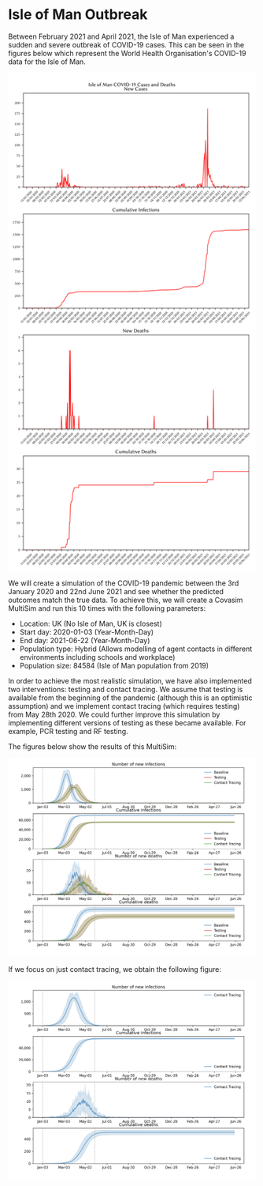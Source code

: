 # Isle of Man Outbreak
Between February 2021 and April 2021, the Isle of Man experienced a sudden and severe outbreak of
COVID-19 cases. This can be seen in the figures below which represent the World Health Organisation's
COVID-19 data for the Isle of Man.

![Isle of Man COVID-19 Cases and Deaths](data/true_isle_of_man_pandemic.png)

We will create a simulation of the COVID-19 pandemic between the 3rd January 2020 and 22nd June 2021 and
see whether the predicted outcomes match the true data. To achieve this, we will create a Covasim MultiSim and run this
10 times with the following parameters:
- Location: UK (No Isle of Man, UK is closest)
- Start day: 2020-01-03 (Year-Month-Day)
- End day: 2021-06-22 (Year-Month-Day)
- Population type: Hybrid (Allows modelling of agent contacts in different environments including schools and workplace)
- Population size: 84584 (Isle of Man population from 2019)

In order to achieve the most realistic simulation, we have also implemented two interventions: testing and contact
tracing. We assume that testing is available from the beginning of the pandemic (although this is an optimistic
assumption) and we implement contact tracing (which requires testing) from May 28th 2020. We could further improve this
simulation by implementing different versions of testing as these became available. For example, PCR testing and RF
testing.


The figures below show the results of this MultiSim:

![Isle of Man Predicted COVID-19 Cases and Deaths](data/predicted_isle_of_man_pandemic.png)

If we focus on just contact tracing, we obtain the following figure:

![Isle of Man Predicted COVID-19 Cases and Deaths (Contact Tracing Only)](data/predicted_isle_of_man_pandemic_contact_tracing.png)
